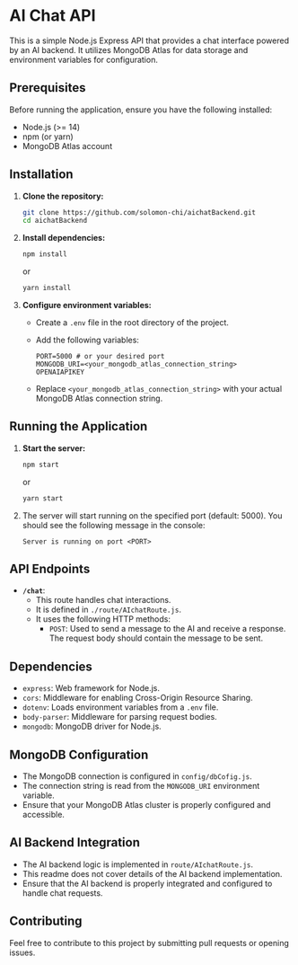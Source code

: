 # AI Chat API

This is a simple Node.js Express API that provides a chat interface powered by an AI backend. It utilizes MongoDB Atlas for data storage and environment variables for configuration.

## Prerequisites

Before running the application, ensure you have the following installed:

* Node.js (>= 14)
* npm (or yarn)
* MongoDB Atlas account

## Installation

1.  **Clone the repository:**

    ```bash
    git clone https://github.com/solomon-chi/aichatBackend.git
    cd aichatBackend
    ```

2.  **Install dependencies:**

    ```bash
    npm install
    ```

    or

    ```bash
    yarn install
    ```

3.  **Configure environment variables:**

    * Create a `.env` file in the root directory of the project.
    * Add the following variables:

        ```
        PORT=5000 # or your desired port
        MONGODB_URI=<your_mongodb_atlas_connection_string>
        OPENAIAPIKEY
        ```

    * Replace `<your_mongodb_atlas_connection_string>` with your actual MongoDB Atlas connection string.

## Running the Application

1.  **Start the server:**

    ```bash
    npm start
    ```

    or

    ```bash
    yarn start
    ```

2.  The server will start running on the specified port (default: 5000). You should see the following message in the console:

    ```
    Server is running on port <PORT>
    ```

## API Endpoints

* **`/chat`**:
    * This route handles chat interactions.
    * It is defined in `./route/AIchatRoute.js`.
    * It uses the following HTTP methods:
        * `POST`: Used to send a message to the AI and receive a response. The request body should contain the message to be sent.


## Dependencies

* `express`: Web framework for Node.js.
* `cors`: Middleware for enabling Cross-Origin Resource Sharing.
* `dotenv`: Loads environment variables from a `.env` file.
* `body-parser`: Middleware for parsing request bodies.
* `mongodb`: MongoDB driver for Node.js.

## MongoDB Configuration

* The MongoDB connection is configured in `config/dbCofig.js`.
* The connection string is read from the `MONGODB_URI` environment variable.
* Ensure that your MongoDB Atlas cluster is properly configured and accessible.

## AI Backend Integration

* The AI backend logic is implemented in `route/AIchatRoute.js`.
* This readme does not cover details of the AI backend implementation.
* Ensure that the AI backend is properly integrated and configured to handle chat requests.

## Contributing

Feel free to contribute to this project by submitting pull requests or opening issues.
